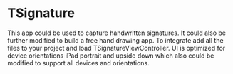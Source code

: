 TSignature
==========

This app could be used to capture handwritten signatures. It could also be further modified to build a free hand drawing app. To integrate add all the files to your project and load TSignatureViewController. UI is optimized for device orientations iPad portrait and upside down which also could be modified to support all devices and orientations.

